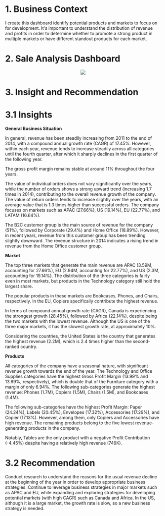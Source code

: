 # 1. Business Context
I create this dashboard identify potential products and markets to focus on for development. It's important to understand the distribution of revenue and profits in order to determine whether to promote a strong product in multiple markets or have different standout products for each market.
# 2. Sale Analysis Dashboard
<p align="center"> 
<img src="https://github.com/AnhDuyVu/Data-Analysis-Projects/blob/main/Sale%20Analysis%20for%20Global%20Superstore/Sale%20Analysis%20Dashboard.png"
</p>
  
# 3. Insight and Recommendation
# 3.1 Insights
**General Business Situation**

In general, revenue has been steadily increasing from 2011 to the end of 2014, with a compound annual growth rate (CAGR) of 17.45%. However, within each year, revenue tends to increase steadily across all categories until the fourth quarter, after which it sharply declines in the first quarter of the following year.

The gross profit margin remains stable at around 11% throughout the four years.

The value of individual orders does not vary significantly over the years, while the number of orders shows a strong upward trend (increasing 1.7 times in 2014), contributing to the overall revenue growth of the company.
The value of return orders tends to increase slightly over the years, with an average value that is 1.3 times higher than successful orders. The company focuses on markets such as APAC (27.66%), US (19.14%), EU (22.77%), and LATAM (16.64%).

The B2C customer group is the main source of revenue for the company (51%), followed by Corporate (29.4%) and Home Office (18.89%). However, in recent years, revenue from this customer group has been trending slightly downward. The revenue structure in 2014 indicates a rising trend in revenue from the Home Office customer group.

**Market**

The top three markets that generate the main revenue are APAC (3.59M, accounting for 27.66%), EU (2.94M, accounting for 22.77%), and US (2.3M, accounting for 19.14%). The distribution of the three categories is fairly even in most markets, but products in the Technology category still hold the largest share.

The popular products in these markets are Bookcases, Phones, and Chairs, respectively. In the EU, Copiers specifically contribute the highest revenue.

In terms of compound annual growth rate (CAGR), Canada is experiencing the strongest growth (28.45%), followed by Africa (22.14%), despite being the two markets with the lowest revenue. Although the US is one of the three major markets, it has the slowest growth rate, at approximately 10%.

Considering the countries, the United States is the country that generates the highest revenue (2.2M), which is 2.4 times higher than the second-ranked country.

**Products**

All categories of the company have a seasonal nature, with significant revenue growth towards the end of the year.
The Technology and Office Supplies categories have the highest Gross Profit Margin (13.99% and 13.69%, respectively), which is double that of the Furniture category with a margin of only 6.94%.
The following sub-categories generate the highest revenue: Phones (1.7M), Copiers (1.5M), Chairs (1.5M), and Bookcases (1.4M).

The following sub-categories have the highest Profit Margin: Paper (24.24%), Labels (20.45%), Envelopes (17.32%), Accessories (17.29%), and Copier (17.13%). However, among them, only Copiers and Accessories have high revenue. The remaining products belong to the five lowest revenue-generating products in the company.

Notably, Tables are the only product with a negative Profit Contribution (-4.45%) despite having a relatively high revenue (749K).

# 3.2 Recommendation

Conduct research to understand the reasons for the usual revenue decline at the beginning of the year in order to develop appropriate business strategies.
Continue to leverage business strategies in major markets such as APAC and EU, while expanding and exploring strategies for developing potential markets (with high CAGR) such as Canada and Africa. In the US, although it is a large market, the growth rate is slow, so a new business strategy is needed.




